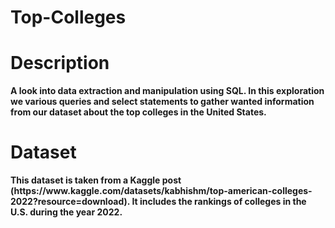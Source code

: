 # Top-Colleges

<h1> Description </h1>
<b> A look into data extraction and manipulation using SQL. In this exploration we various queries and select statements to gather wanted information from our dataset about the top colleges in the United States. </b>

<h1> Dataset </h1>
<b> This dataset is taken from a Kaggle post (https://www.kaggle.com/datasets/kabhishm/top-american-colleges-2022?resource=download). It includes the rankings of colleges in the U.S. during the year 2022.
